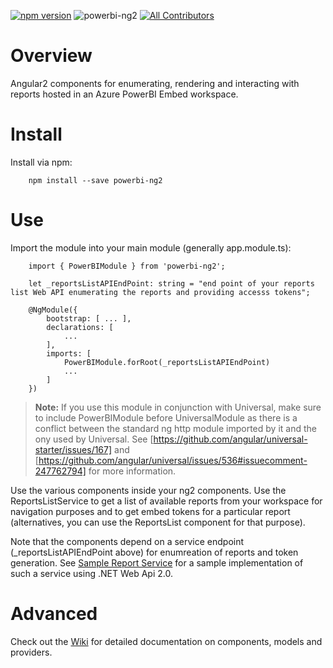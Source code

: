 [![npm version](https://badge.fury.io/js/powerbi-ng2.svg)](https://www.npmjs.com/package/powerbi-ng2) ![powerbi-ng2](https://img.shields.io/npm/dm/powerbi-ng2.svg) [![All Contributors](https://img.shields.io/badge/all_contributors-3-green.svg?style=flat-square)](#contributors)

# Overview
Angular2 components for enumerating, rendering and interacting with reports hosted in an Azure PowerBI Embed workspace.

# Install
Install via npm:

```
    npm install --save powerbi-ng2
```

# Use
Import the module into your main module (generally app.module.ts):

```
    import { PowerBIModule } from 'powerbi-ng2';

    let _reportsListAPIEndPoint: string = "end point of your reports list Web API enumerating the reports and providing accesss tokens";

    @NgModule({
        bootstrap: [ ... ],
        declarations: [
            ...
        ],
        imports: [
            PowerBIModule.forRoot(_reportsListAPIEndPoint)
            ...
        ]
    })
```
> <b>Note:</b> If you use this module in conjunction with Universal, make sure to include PowerBIModule before UniversalModule as there is a conflict between the standard ng http module imported by it and the ony used by Universal. See [https://github.com/angular/universal-starter/issues/167] and [https://github.com/angular/universal/issues/536#issuecomment-247762794] for more information.

Use the various components inside your ng2 components. Use the ReportsListService to get a list of available reports from your workspace for navigation purposes and to get embed tokens for a particular report (alternatives, you can use the ReportsList component for that purpose).

Note that the components depend on a service endpoint (_reportsListAPIEndPoint above) for enumreation of reports and token generation. See [Sample Report Service](samples/ReportingApi) for a sample implementation of such a service using .NET Web Api 2.0. 

# Advanced
Check out the [Wiki](../../wiki) for detailed documentation on components, models and providers.
